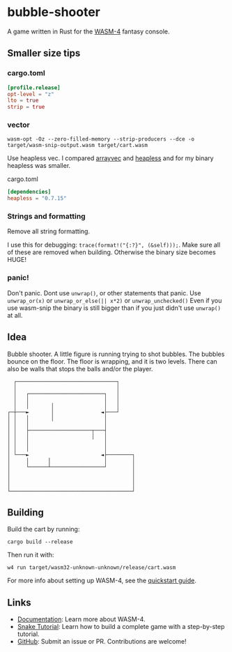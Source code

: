 # bubble-shooter

A game written in Rust for the [WASM-4](https://wasm4.org) fantasy console.

## Smaller size tips

### cargo.toml

```toml
[profile.release]
opt-level = "z"
lto = true
strip = true
```

### vector

`wasm-opt -Oz --zero-filled-memory --strip-producers --dce -o target/wasm-snip-output.wasm target/cart.wasm`

Use heapless vec. I compared [arrayvec](https://github.com/bluss/arrayvec) and [heapless](https://github.com/japaric/heapless) and for my binary heapless was smaller.

cargo.toml

```toml
[dependencies]
heapless = "0.7.15"
```

### Strings and formatting

Remove all string formatting.

I use this for debugging: `trace(format!("{:?}", (&self)));`. Make sure all of these are removed when building. Otherwise the binary size becomes HUGE!

### panic!

Don't panic. Dont use `unwrap()`, or other statements that panic. Use `unwrap_or(x)` or `unwrap_or_else(|| x*2)` or `unwrap_unchecked()` Even if you use wasm-snip the binary is still bigger than if you just didn't use `unwrap()` at all.

## Idea

Bubble shooter. A little figure is running trying to shot bubbles. The bubbles bounce on the floor. The floor is wrapping, and it is two levels. There can also be walls that stops the balls and/or the player.

```
  ┌────────────────────────────────┐
  │                                │
  │   ┌────────────────────────┐   │
  │   │                        │   │
  │   │       │                │   │
┌─┼───►       │               ◄├───┘
│ │   │       │                │
│ │   │                        │
│ │   ├────────────────────┬───┤
│ │   │                    │   │
│ │   │                        │
│ │   │                        │
│ └───►                       ◄├────────┐
│     │      │                 │        │
│     └──────┴─────────────────┘        │
│                                       │
│                                       │
│                                       │
└───────────────────────────────────────┘
```

## Building

Build the cart by running:

```shell
cargo build --release
```

Then run it with:

```shell
w4 run target/wasm32-unknown-unknown/release/cart.wasm
```

For more info about setting up WASM-4, see the [quickstart guide](https://wasm4.org/docs/getting-started/setup?code-lang=rust#quickstart).

## Links

- [Documentation](https://wasm4.org/docs): Learn more about WASM-4.
- [Snake Tutorial](https://wasm4.org/docs/tutorials/snake/goal): Learn how to build a complete game
  with a step-by-step tutorial.
- [GitHub](https://github.com/aduros/wasm4): Submit an issue or PR. Contributions are welcome!

